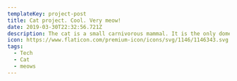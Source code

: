 ```yaml
---
templateKey: project-post
title: Cat project. Cool. Very meow!
date: 2019-03-30T22:32:56.721Z
description: The cat is a small carnivorous mammal. It is the only domesticated species in the family Felidae and often referred to as the domestic cat to distinguish it from wild members of the family
icon: https://www.flaticon.com/premium-icon/icons/svg/1146/1146343.svg
tags:
  - Tech
  - Cat
  - meows
---
```

